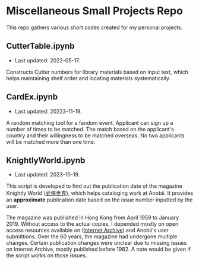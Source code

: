 # Miscellaneous Small Projects Repo
This repo gathers various short codes created for my personal projects.

## CutterTable.ipynb
- Last updated: 2022-05-17.

Constructs Cutter numbers for library materials based on input text, which helps maintaining shelf order and locating materials systematically.

## CardEx.ipynb
- Last updated: 20223-11-19.

A random matching tool for a fandom event. Applicant can sign up a number of times to be matched. The match based on the applicant's country and their willingness to be matched overseas. No two applicants will be matched more than one time.

## KnightlyWorld.ipynb
- Last updated: 2023-10-19.

This script is developed to find out the publication date of the magazine Knightly World ([武俠世界](https://zh.wikipedia.org/w/index.php?oldid=69463537 "武俠世界")), which helps cataloging work at Anobii. It provides an **approximate** publication date based on the issue number inputted by the user.

The magazine was published in Hong Kong from April 1959 to January 2019. Without access to the actual copies, I depended mostly on open access resources available on ([Internet Archive](https://archive.org/search?query=creator%3A%22%E6%AD%A6%E4%BF%A0%E4%B8%96%E7%95%8C%E5%87%BA%E7%89%88%E7%A4%BE%22&sort=-date)) and Anobii's user submittions. Over the 60 years, the magazine had undergone multiple changes. Certain publication changes were unclear due to missing issues on Internet Archive, mostly published before 1982. A note would be given if the script works on those issues.
